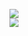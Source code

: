 [![](https://img.shields.io/badge/Made%20With-Github%20Spray-lightgrey.svg?style=for-the-badge&logo=github)](https://github.com/Annihil/github-spray#5610)  
[![](https://i.imgur.com/2DrTn0Z.gif)](https://github.com/Annihil/github-spray)
